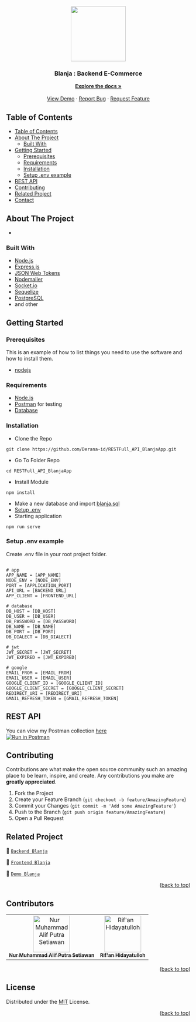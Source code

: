 <br />
<p align="center">
<div align="center">
  <img height="150" src=""/>
</div>
  <h3 align="center">Blanja : Backend E-Commerce</h3>
  <p align="center">
    <a href="https://github.com/Derana-id/RESTFull_API_BlanjaApp"><strong>Explore the docs »</strong></a>
    <br /><br />
    <a href="#">View Demo</a>
    ·
    <a href="https://github.com/Derana-id/RESTFull_API_BlanjaApp/issues">Report Bug</a>
    ·
    <a href="https://github.com/Derana-id/RESTFull_API_BlanjaApp/issues">Request Feature</a>
  </p>
</p>



<!-- TABLE OF CONTENTS -->
## Table of Contents

- [Table of Contents](#table-of-contents)
- [About The Project](#about-the-project)
  - [Built With](#built-with)
- [Getting Started](#getting-started)
  - [Prerequisites](#prerequisites)
  - [Requirements](#requirements)
  - [Installation](#installation)
  - [Setup .env example](#setup-env-example)
- [REST API](#rest-api)
- [Contributing](#contributing)
- [Related Project](#related-project)
- [Contact](#contact)



<!-- ABOUT THE PROJECT -->
## About The Project

-

### Built With

- [Node.js](https://nodejs.org/en/)
- [Express.js](https://expressjs.com/)
- [JSON Web Tokens](https://jwt.io/)
- [Nodemailer]('https://nodemailer.com/about/')
- [Socket.io]()
- [Sequelize]()
- [PostgreSQL]()
- and other

<!-- GETTING STARTED -->
## Getting Started

### Prerequisites

This is an example of how to list things you need to use the software and how to install them.

* [nodejs](https://nodejs.org/en/download/)

### Requirements
* [Node.js](https://nodejs.org/en/)
* [Postman](https://www.getpostman.com/) for testing
* [Database](./blanja.sql)

### Installation

- Clone the Repo
```
git clone https://github.com/Derana-id/RESTFull_API_BlanjaApp.git
```
- Go To Folder Repo
```
cd RESTFull_API_BlanjaApp
```
- Install Module
```
npm install
```
- Make a new database and import [blanja.sql](./blanja.sql)
- <a href="#setup-env-example">Setup .env</a>
- Starting application
```
npm run serve
```

### Setup .env example

Create .env file in your root project folder.

```env

# app
APP_NAME = [APP_NAME]
NODE_ENV = [NODE_ENV]
PORT = [APPLICATION_PORT]
API_URL = [BACKEND_URL]
APP_CLIENT = [FRONTEND_URL]

# database
DB_HOST = [DB_HOST]
DB_USER = [DB_USER]
DB_PASSWORD = [DB_PASSWORD]
DB_NAME = [DB_NAME]
DB_PORT = [DB_PORT]
DB_DIALECT = [DB_DIALECT]

# jwt
JWT_SECRET = [JWT_SECRET]
JWT_EXPIRED = [JWT_EXPIRED]

# google
EMAIL_FROM = [EMAIL_FROM]
EMAIL_USER = [EMAIL_USER]
GOOGLE_CLIENT_ID = [GOOGLE_CLIENT_ID]
GOOGLE_CLIENT_SECRET = [GOOGLE_CLIENT_SECRET]
REDIRECT_URI = [REDIRECT_URI]
GMAIL_REFRESH_TOKEN = [GMAIL_REFRESH_TOKEN]

```

## REST API

You can view my Postman collection [here]()
</br>
[![Run in Postman](https://run.pstmn.io/button.svg)](https://app.getpostman.com/run-collection/3b5e01421434a5ef05ae?action=collection%2Fimport)

<!-- CONTRIBUTING -->
## Contributing

Contributions are what make the open source community such an amazing place to be learn, inspire, and create. Any contributions you make are **greatly appreciated**.

1. Fork the Project
2. Create your Feature Branch (`git checkout -b feature/AmazingFeature`)
3. Commit your Changes (`git commit -m 'Add some AmazingFeature'`)
4. Push to the Branch (`git push origin feature/AmazingFeature`)
5. Open a Pull Request



## Related Project
:rocket: [`Backend Blanja`](https://github.com/aryairama/arkademy-express-TokoKu)

:rocket: [`Frontend Blanja`](https://github.com/aryairama/arkademy-react-TokoKu)

:rocket: [`Demo Blanja`]()

<p align="right">(<a href="#top">back to top</a>)</p>

## Contributors
<center>
  <table>
    <tr>
      <td align="center">
        <a href="https://github.com/altrawan">
          <img width="100" src="https://avatars.githubusercontent.com/u/39686865?v=4" alt="Nur Muhammad Alif Putra Setiawan"><br/>
          <sub><b>Nur Muhammad Alif Putra Setiawan</b></sub>
        </a>
      </td>
      <td align="center">
        <a href="https://github.com/rifanhidayatulloh">
          <img width="100" src="https://avatars.githubusercontent.com/u/87940197?v=4" alt="Rif'an Hidayatulloh"><br/>
          <sub><b>Rif'an Hidayatulloh</b></sub>
        </a>
      </td>
    </tr>
  </table>
</center>

<p align="right">(<a href="#top">back to top</a>)</p>

## License
Distributed under the [MIT](/LICENSE) License.

<p align="right">(<a href="#top">back to top</a>)</p>





